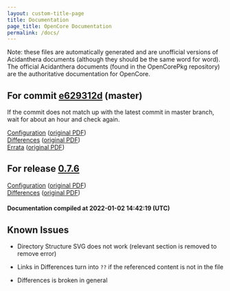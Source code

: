 ```yaml
---
layout: custom-title-page
title: Documentation
page_title: OpenCore Documentation
permalink: /docs/
---
```

Note: these files are automatically generated and are unofficial versions of Acidanthera documents (although they should be the same word for word). The official Acidanthera documents (found in the OpenCorePkg repository) are the authoritative documentation for OpenCore.

## For commit [e629312d](https://github.com/acidanthera/OpenCorePkg/tree/e629312dcf341281c045c4a1e9386a361b17fef0) (master)

If the commit does not match up with the latest commit in master branch, wait for about an hour and check again.

[Configuration](latest/Configuration.html) ([original PDF](https://github.com/acidanthera/OpenCorePkg/blob/e629312dcf341281c045c4a1e9386a361b17fef0/Docs/Configuration.pdf))
<br>
[Differences](latest/Differences.html) ([original PDF](https://github.com/acidanthera/OpenCorePkg/blob/e629312dcf341281c045c4a1e9386a361b17fef0/Docs/Differences/Differences.pdf))
<br>
[Errata](latest/Errata.html) ([original PDF](https://github.com/acidanthera/OpenCorePkg/blob/e629312dcf341281c045c4a1e9386a361b17fef0/Docs/Errata/Errata.pdf))

## For release [0.7.6](https://github.com/acidanthera/OpenCorePkg/tree/0.7.6)

[Configuration](release/Configuration.html) ([original PDF](https://github.com/acidanthera/OpenCorePkg/blob/0.7.6/Docs/Configuration.pdf))
<br>
[Differences](release/Differences.html) ([original PDF](https://github.com/acidanthera/OpenCorePkg/blob/0.7.6/Docs/Differences/Differences.pdf))

#### Documentation compiled at 2022-01-02 14:42:19 (UTC)

## Known Issues

* Directory Structure SVG does not work (relevant section is removed to remove error)

* Links in Differences turn into `??` if the referenced content is not in the file

* Differences is broken in general
